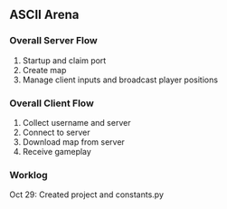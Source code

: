 ASCII Arena
-----------


### Overall Server Flow
1. Startup and claim port
2. Create map
3. Manage client inputs and broadcast player positions

### Overall Client Flow
1. Collect username and server
2. Connect to server
3. Download map from server
3. Receive gameplay

### Worklog
Oct 29: Created project and constants.py
